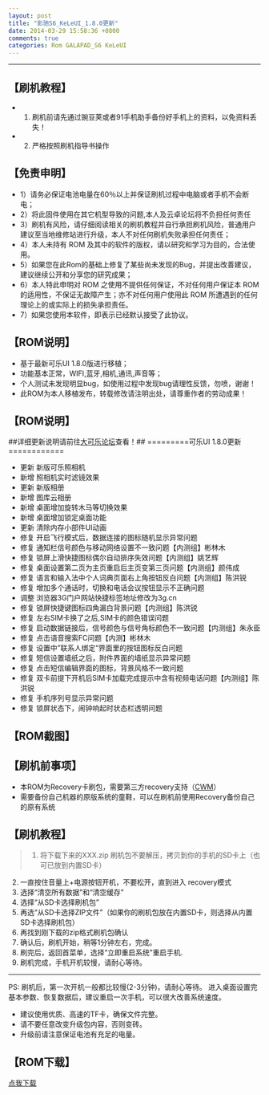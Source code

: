 ```yaml
---
layout: post
title: "影驰S6_KeLeUI_1.8.0更新"
date: 2014-03-29 15:58:36 +0800
comments: true
categories: Rom GALAPAD_S6 KeLeUI
---
```

---
【刷机教程】
----------------
* 1.  刷机前请先通过豌豆荚或者91手机助手备份好手机上的资料，以免资料丢失！
* 2.  严格按照刷机指导书操作
<!--more-->
【免责申明】
----------------
- 1）请务必保证电池电量在60％以上并保证刷机过程中电脑或者手机不会断电；
- 2）将此固件使用在其它机型导致的问题,本人及云卓论坛将不负担任何责任
- 3）刷机有风险，请仔细阅读相关的刷机教程并自行承担刷机风险，普通用户建议至当地维修站进行升级，本人不对任何刷机失败承担任何责任；
- 4）本人未持有 ROM 及其中的软件的版权，请以研究和学习为目的，合法使用。
- 5）如果您在此Rom的基础上修复了某些尚未发现的Bug，并提出改善建议，建议继续公开和分享您的研究成果；
- 6）本人特此申明对 ROM 之使用不提供任何保证，不对任何用户保证本 ROM 的适用性，不保证无故障产生；亦不对任何用户使用此 ROM 所遭遇到的任何理论上的或实际上的损失承担责任。
- 7）如果您使用本软件，即表示已经默认接受了此协议。

【ROM说明】
-----------------
- 基于最新可乐UI 1.8.0版进行移植；
- 功能基本正常，WIFI,蓝牙,相机,通讯,声音等；
- 个人测试未发现明显bug，如使用过程中发现bug请理性反馈，勿喷，谢谢！
- 此ROM为本人移植发布，转载修改请注明出处，请尊重作者的劳动成果！

【ROM说明】
-----------------
##详细更新说明请前往[大可乐论坛](http://bbs.dakele.com/thread-84123-1-1.html)查看！##
=========可乐UI 1.8.0更新============

- 更新 新版可乐照相机
- 新增 照相机实时滤镜效果
- 更新 新版相册
- 新增 图库云相册
- 新增 桌面增加旋转木马等切换效果
- 新增 桌面增加锁定桌面功能
- 更新 清除内存小部件UI动画
- 修复 开启飞行模式后，数据连接的图标随机显示异常问题
- 修复 通知栏信号颜色与移动网络设置不一致问题【内测组】彬林木
- 修复 锁屏上滑快捷图标偶尔自动排序失效问题【内测组】姚艺辉
- 修复 桌面设置第二页为主页重启后主页变第三页问题【内测组】颜伟成
- 修复 语言和输入法中个人词典页面右上角按钮反白问题【内测组】陈洪锐
- 修复 增加多个通话时，切换和电话会议按钮显示不正确问题
- 调整 浏览器3G门户网站快捷标签地址修改为3g.cn
- 修复 锁屏快捷键图标四角漏白背景问题【内测组】陈洪锐
- 修复 左右SIM卡换了之后,SIM卡的颜色错误问题
- 修复 启动数据链接后，信号颜色与信号角标颜色不一致问题【内测组】朱永臣
- 修复 点击语音搜索FC问题【内测】彬林木
- 修复 设置中”联系人绑定“界面里的按钮图标反白问题
- 修复 短信设置墙纸之后，附件界面的墙纸显示异常问题
- 修复 点击短信编辑界面的图标，背景风格不一致问题
- 修复 双卡前提下开机后SIM卡加载完成提示中含有视频电话问题【内测组】陈洪锐
- 修复 手机序列号显示异常问题
- 修复 锁屏状态下，闹钟响起时状态栏透明问题

【ROM截图】
-----------------
【刷机前事项】
----------------
- 本ROM为Recovery卡刷包，需要第三方recovery支持（[CWM](http://bbs.digi8.net/forum.php?mod=viewthread&tid=3606&extra=page%3D1)）
- 需要备份自己机器的原版系统的童鞋，可以在刷机前使用Recovery备份自己的原有系统

【刷机教程】
----------------

>1. 将下载下来的XXX.zip 刷机包不要解压，拷贝到你的手机的SD卡上（也可已放到内置SD卡）
2. 一直按住音量上+电源按钮开机，不要松开，直到进入 recovery模式
3. 选择“清空所有数据”和“清空缓存”
4. 选择“从SD卡选择刷机包”
5. 再选“从SD卡选择ZIP文件”（如果你的刷机包放在内置SD卡，则选择从内置SD卡选择刷机包）
6. 再找到刚下载的zip格式刷机包确认
7. 确认后，刷机开始，稍等1分钟左右，完成。
8. 刷完后，返回首菜单，选择“立即重启系统”重启手机.
9. 刷机完成，手机开机较慢，请耐心等待。  

-----------
PS: 刷机后，第一次开机一般都比较慢(2-3分钟)，请耐心等待。 进入桌面设置完基本参数、恢复数据后，建议重启一次手机，可以很大改善系统速度。

- 建议使用优质、高速的TF卡，确保文件完整。
- 请不要任意改变升级包内容，否则变砖。
- 升级前请注意保证电池有充足的电量。

【ROM下载】
-----------------
[点我下载](http://pan.baidu.com/s/1qWLfOs8)
